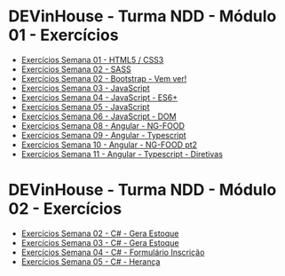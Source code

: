 # DEVinHouse - Turma NDD - Módulo 01 - Exercícios

 <ul>
    <li><a href="https://github.com/edmilsondmx/DEVinHouse-Exercicios/tree/main/Modulo-01/Exercicios-Semana01" target="_blank">Exercícios Semana 01 - HTML5 / CSS3</a></li>
    <li><a href="https://github.com/edmilsondmx/DEVinHouse-Exercicios/tree/main/Modulo-01/Exercicios-Semana02" target="_blank">Exercícios Semana 02 - SASS</a></li>
    <li><a href="https://github.com/edmilsondmx/DEVinHouse-Exercicios/tree/main/Modulo-01/Exercicios-Semana02-2" target="_blank">Exercícios Semana 02 - Bootstrap - <a href="https://edmilsondmx.github.io/projeto-pagina-viagens/">Vem ver!</a></a></li>
    <li><a href="https://github.com/edmilsondmx/DEVinHouse-Exercicios/tree/main/Modulo-01/Exercicios-Semana03" target="_blank">Exercícios Semana 03 - JavaScript</a></li>
    <li><a href="https://github.com/edmilsondmx/DEVinHouse-Exercicios/tree/main/Modulo-01/Exercicios-Semana04" target="_blank">Exercícios Semana 04 - JavaScript - ES6+</a></li>
    <li><a href="https://github.com/edmilsondmx/DEVinHouse-Exercicios/tree/main/Modulo-01/Exercicios-Semana05" target="_blank">Exercícios Semana 05 - JavaScript</a></li>
    <li><a href="https://github.com/edmilsondmx/DEVinHouse-Exercicios/tree/main/Modulo-01/Exerc%C3%ADcios-Semana06" target="_blank">Exercícios Semana 06 - JavaScript - DOM</a></li>
    <li><a href="https://github.com/edmilsondmx/DEVinHouse-Exercicios/tree/main/Modulo-01/Exercicios-Semana08" target="_blank">Exercícios Semana 08 - Angular - NG-FOOD</a></li>
    <li><a href="https://github.com/edmilsondmx/DEVinHouse-Exercicios/tree/main/Modulo-01/Exercicios-Semana09" target="_blank">Exercícios Semana 09 - Angular - Typescript</a></li>
    <li><a href="https://github.com/edmilsondmx/DEVinHouse-Exercicios/tree/main/Modulo-01/Exercicios-Semana10" target="_blank">Exercícios Semana 10 - Angular - NG-FOOD pt2</a></li>
    <li><a href="https://github.com/edmilsondmx/DEVinHouse-Exercicios/tree/main/Modulo-01/Exercicios-Semana11" target="_blank">Exercícios Semana 11 - Angular - Typescript - Diretivas</a></li>
 </ul>


# DEVinHouse - Turma NDD - Módulo 02 - Exercícios

<ul>
    <li><a href="https://github.com/edmilsondmx/DEVinHouse-Exercicios/tree/main/Modulo-02/Exercicios-Semana02/GeraEstoque" target="_blank">Exercícios Semana 02 - C# - Gera Estoque</a></li>
    <li><a href="https://github.com/edmilsondmx/DEVinHouse-Exercicios/tree/main/Modulo-02/Exercicios-Semana03/GeraEstoque" target="_blank">Exercícios Semana 03 - C# - Gera Estoque</a></li>
    <li><a href="https://github.com/edmilsondmx/DEVinHouse-Exercicios/tree/main/Modulo-02/Exercicios-Semana04/Formul%C3%A1rioInscricao" target="_blank">Exercícios Semana 04 - C# - Formulário Inscrição</a></li>
    <li><a href="https://github.com/edmilsondmx/DEVinHouse-Exercicios/tree/main/Modulo-02/Exercicios-Semana05" target="_blank">Exercícios Semana 05 - C# - Herança </a></li>
    
 </ul>